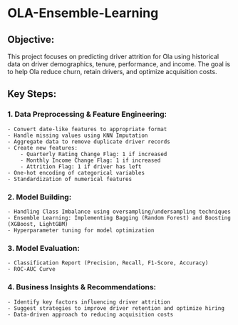 # OLA-Ensemble-Learning
## Objective:
This project focuses on predicting driver attrition for Ola using historical data on driver demographics, tenure, performance, and income. The goal is to help Ola reduce churn, retain drivers, and optimize acquisition costs.



## Key Steps:

  ### 1. Data Preprocessing & Feature Engineering:
    - Convert date-like features to appropriate format
    - Handle missing values using KNN Imputation
    - Aggregate data to remove duplicate driver records
    - Create new features:
        - Quarterly Rating Change Flag: 1 if increased
        - Monthly Income Change Flag: 1 if increased
        - Attrition Flag: 1 if driver has left
    - One-hot encoding of categorical variables
    - Standardization of numerical features
  
  ### 2. Model Building:
    - Handling Class Imbalance using oversampling/undersampling techniques
    - Ensemble Learning: Implementing Bagging (Random Forest) and Boosting (XGBoost, LightGBM)
    - Hyperparameter tuning for model optimization
  
  ### 3. Model Evaluation:
    - Classification Report (Precision, Recall, F1-Score, Accuracy)
    - ROC-AUC Curve
  ### 4. Business Insights & Recommendations:
    - Identify key factors influencing driver attrition
    - Suggest strategies to improve driver retention and optimize hiring
    - Data-driven approach to reducing acquisition costs
